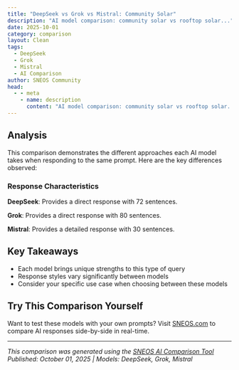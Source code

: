 ```yaml
---
title: "DeepSeek vs Grok vs Mistral: Community Solar"
description: "AI model comparison: community solar vs rooftop solar..."
date: 2025-10-01
category: comparison
layout: Clean
tags:
  - DeepSeek
  - Grok
  - Mistral
  - AI Comparison
author: SNEOS Community
head:
  - - meta
    - name: description
      content: "AI model comparison: community solar vs rooftop solar..."
---
```


<ChatComparison
  title="DeepSeek vs Grok vs Mistral: Community Solar"
  prompt="community solar vs rooftop solar"
  :responses='{
    "DeepSeek": "Of course. This is an excellent question. Choosing between community solar and rooftop solar depends heavily on your specific situation, goals, and property.\n\nHere\u2019s a detailed comparison to help you understand the key differences.\n\n---\n\n### At a Glance: Key Differences\n\n| Feature | Rooftop Solar | Community Solar |\n| :--- | :--- | :--- |\n| **Location** | On your own roof or property. | In a central, shared location (a \u0022solar farm\u0022). |\n| **Ownership/Model** | You own the system (or lease it). | You subscribe to a portion of a larger project. |\n| **Upfront Cost** | High ($15,000 - $30,000\u002B before incentives). | Typically $0 to join. |\n| **Who It\u0027s For** | Homeowners with a suitable, unshaded roof. | Renters, condo owners, homeowners with shaded/damaged roofs. |\n| **Maintenance** | Your responsibility (if owned). | Handled by the project operator. |\n| **Savings** | Eliminate your electricity bill \u002B potential SRECs. | Discount (5-20%) on the electricity portion of your bill. |\n| **Financial Benefit** | Higher long-term ROI. Increases home value. | Lower, but guaranteed savings with no risk or investment. |\n\n---\n\n### Deep Dive: Rooftop Solar\n\nRooftop solar involves installing photovoltaic panels directly on your home\u0027s roof or on a ground-mounted system on your property.\n\n**Pros:**\n*   **Maximizes Savings \u0026 ROI:** You generate your own power, effectively eliminating your electricity bill. Over 20\u002B years, the savings are substantial, often paying back the initial investment in 6-10 years.\n*   **Increases Home Value:** Studies consistently show that homes with owned solar systems sell for more than comparable homes without them.\n*   **Energy Independence:** You produce your own power, making you less vulnerable to rising utility rates.\n*   **Control:** You choose the installer, the equipment, and the system size. You own the assets and all the associated benefits (like Solar Renewable Energy Credits - SRECs).\n*   **Strong Incentives:** Access to the federal Investment Tax Credit (ITC), which can cover 30% of the system cost, as well as potential state and local incentives.\n\n**Cons:**\n*   **High Upfront Cost:** Requires a significant initial investment, even with loans and incentives.\n*   **Property Suitability:** Not all roofs are suitable due to shading, orientation (south-facing is best), age, or structural integrity. Older homes may need a roof replacement first.\n*   **Maintenance \u0026 Repair:** While generally low maintenance, you are responsible for cleaning and any repairs. Most systems come with long warranties (25 years).\n*   **Complexity:** Requires dealing with installers, permits, and your utility for interconnection approval.\n\n---\n\n### Deep Dive: Community Solar\n\nCommunity solar (or a \u0022solar garden\u0022) is a centrally-located solar farm that multiple community members can subscribe to. You essentially buy a \u0022share\u0022 of the power it produces.\n\n**How it works:** You subscribe to a portion of the solar farm (e.g., a block of panels that produce 150 kWh per month). The energy it generates is fed into the local grid. You receive credits on your monthly utility bill for that power, typically at a discounted rate (e.g., 10% off the utility\u0027s rate).\n\n**Pros:**\n*   **No Upfront Cost \u0026 No Installation:** The biggest advantage. You can start saving immediately without any installation hassle or investment.\n*   **Accessibility:** Opens up solar to renters, apartment/condo dwellers, and homeowners with unsuitable roofs.\n*   **Zero Maintenance:** The project operator handles all maintenance, repairs, and insurance.\n*   **Portability:** Many programs allow you to transfer your subscription if you move within the same utility territory.\n*   **Guaranteed Savings:** The model is simple: you get a discount on your power, guaranteeing immediate savings.\n\n**Cons:**\n*   **Lower Savings:** Your savings are a discount on your bill, not a replacement of it. The long-term financial return is much lower than owning your own system.\n*   **No Home Value Increase:** Since the system is not on your property, it does not increase your home\u0027s resale value.\n*   **Availability:** Not available in all areas. It depends on your state\u0027s regulations and whether there are active projects with open subscriptions nearby.\n*   **Contract Complexity:** You must read the subscription agreement carefully. Look for fees, contract length, and what happens if you need to cancel early.\n\n---\n\n### Which One Is Right For You?\n\n#### Choose **Rooftop Solar** if:\n*   You own your home.\n*   Your roof is in good condition, gets plenty of sun, and is not heavily shaded.\n*   You have the financial means to cover the upfront cost (or qualify for a good loan).\n*   You want to maximize your long-term savings and increase your property value.\n*   You value energy independence and taking direct control of your power generation.\n\n#### Choose **Community Solar** if:\n*   You are a renter or live in a condo/apartment.\n*   Your roof is shaded, improperly oriented, or structurally unsuitable.\n*   You cannot afford or do not want a large upfront investment.\n*   You want a simple, maintenance-free way to support clean energy and save a little on your bill.\n*   You plan to move in the near future and want a flexible option.\n\n### Hybrid Approach \u0026 Final Recommendation\n\nIt\u0027s not always an either/or. Some homeowners with suitable roofs might still choose community solar for its simplicity and lack of risk. Others might find their location isn\u0027t ideal for rooftop solar and use community solar as the perfect alternative.\n\n**Final Thought:** Rooftop solar is an **investment** that requires capital but offers a higher return. Community solar is a **subscription service** that requires no capital and offers modest, guaranteed savings. Your personal circumstances will point you toward the right choice.",
    "Grok": "Community solar and rooftop solar are two distinct approaches to accessing solar energy, each with its own advantages, challenges, and use cases. Here\u0027s a detailed comparison to help you understand the differences:\n\n---\n\n### **1. Definition**\n- **Community Solar**: Also known as shared solar or solar gardens, community solar refers to a centralized solar power installation (often ground-mounted or on a large rooftop) that generates electricity shared by multiple households, businesses, or organizations. Participants subscribe to or purchase a portion of the energy produced.\n- **Rooftop Solar**: This refers to solar panels installed directly on the roof of a home, business, or other building. The energy generated is typically used on-site, with excess power often fed back into the grid through net metering.\n\n---\n\n### **2. Ownership and Participation**\n- **Community Solar**:\n  - Participants do not need to own the property where the solar array is located. They can subscribe to a share of the project or purchase a portion of the output.\n  - Ideal for renters, apartment dwellers, or homeowners with unsuitable roofs (e.g., shaded or structurally weak roofs).\n  - Often managed by utilities, developers, or third-party companies.\n- **Rooftop Solar**:\n  - Typically owned or leased by the property owner where the panels are installed.\n  - Requires ownership or control of the building/roof, making it less accessible for renters or those in multi-unit buildings.\n\n---\n\n### **3. Location**\n- **Community Solar**:\n  - Arrays are usually located off-site in a centralized location, such as an open field, parking lot, or large commercial roof, often near the community it serves.\n  - Can cover a larger area and generate more power due to economies of scale.\n- **Rooftop Solar**:\n  - Installed directly on the building where the energy is consumed.\n  - Limited by roof size, orientation, shading, and structural integrity.\n\n---\n\n### **4. Cost and Financials**\n- **Community Solar**:\n  - Lower upfront costs for participants since they don\u2019t need to install panels themselves. Instead, they pay a subscription fee or purchase a share of the project.\n  - Costs are spread across many participants, and economies of scale can reduce the per-watt cost of installation.\n  - Participants may receive bill credits for their share of the energy produced, often through virtual net metering.\n- **Rooftop Solar**:\n  - Higher upfront costs for installation (unless leased or financed through a solar provider).\n  - Property owners are responsible for maintenance, repairs, and insurance.\n  - Savings come from reduced electricity bills and potential tax incentives or rebates.\n\n---\n\n### **5. Accessibility**\n- **Community Solar**:\n  - More accessible to a wider range of people, including those who cannot install solar panels due to renting, shading, or other limitations.\n  - Often designed to serve low-income households or communities with limited access to clean energy.\n- **Rooftop Solar**:\n  - Limited to property owners with suitable roofs (proper orientation, minimal shading, and structural capacity).\n  - Less accessible for renters or those in apartments/condos unless building owners participate.\n\n---\n\n### **6. Energy Delivery**\n- **Community Solar**:\n  - Electricity is generated off-site and fed into the local grid. Participants receive credits on their utility bills for their share of the energy produced.\n  - Does not require direct connection to the participant\u2019s property.\n- **Rooftop Solar**:\n  - Electricity is generated on-site and used directly by the building. Excess energy may be sent to the grid, often earning credits through net metering.\n  - Requires a direct connection to the building\u2019s electrical system.\n\n---\n\n### **7. Maintenance**\n- **Community Solar**:\n  - Maintenance is handled by the project operator or developer, so participants have no responsibility for upkeep.\n- **Rooftop Solar**:\n  - Property owners are responsible for maintaining the system, including cleaning panels, repairing damage, and replacing components like inverters.\n\n---\n\n### **8. Scalability and Impact**\n- **Community Solar**:\n  - Can serve hundreds or thousands of participants, making a larger environmental impact by reducing reliance on fossil fuels at a community level.\n  - Often built on a larger scale, which can optimize energy production.\n- **Rooftop Solar**:\n  - Limited to individual properties, so the impact is smaller unless adopted by many households or businesses.\n  - Production capacity is constrained by roof space.\n\n---\n\n### **9. Environmental and Aesthetic Impact**\n- **Community Solar**:\n  - May require land development, which could impact local ecosystems if not planned responsibly (e.g., clearing land for solar farms).\n  - Aesthetically, they are often out of sight for participants since they are off-site.\n- **Rooftop Solar**:\n  - Utilizes existing structures, so it has minimal additional land use impact.\n  - May alter the appearance of a building, which some homeowners or HOAs might find undesirable.\n\n---\n\n### **10. Pros and Cons**\n#### **Community Solar**\n**Pros**:\n  - Accessible to renters and those without suitable roofs.\n  - No upfront installation or maintenance costs for participants.\n  - Larger-scale projects can lower costs and increase efficiency.\n  - Promotes community-wide clean energy adoption.\n**Cons**:\n  - Savings may be less than owning a rooftop system.\n  - Dependent on availability of projects in your area.\n  - Participants may have less control over the project.\n\n#### **Rooftop Solar**\n**Pros**:\n  - Direct control over the system and potential for greater long-term savings.\n  - Increases property value.\n  - Reduces transmission losses since energy is generated and used on-site.\n**Cons**:\n  - High upfront costs and maintenance responsibilities.\n  - Not feasible for everyone due to roof conditions or property ownership.\n  - Limited energy output compared to larger community projects.\n\n---\n\n### **Which Should You Choose?**\n- Choose **Community Solar** if:\n  - You\u2019re a renter or don\u2019t have a suitable roof for solar panels.\n  - You want to access solar energy without the hassle of installation or maintenance.\n  - You\u2019re looking for a low or no upfront cost option.\n  - Community solar projects are available in your area (not all regions have them).\n\n- Choose **Rooftop Solar** if:\n  - You own your property and have a suitable roof.\n  - You\u2019re willing to invest upfront for long-term savings.\n  - You want direct control over your energy system.\n  - You\u2019re eligible for tax incentives, rebates, or net metering programs.\n\nBoth options contribute to a cleaner energy future, but the best choice depends on your personal circumstances, local policies, and available programs. If you\u0027re unsure, check with your local utility or solar providers to see what options are available in your area.",
    "Mistral": "Community solar and rooftop solar are both methods of harnessing solar energy, but they differ in several key aspects. Here\u0027s a comparison to help understand each approach:\n\n### Rooftop Solar\n1. **Ownership and Installation**:\n   - **Individual Ownership**: Typically, the homeowner or business owner installs solar panels on their own roof.\n   - **Customization**: The system can be tailored to the specific energy needs and roof characteristics of the property.\n\n2. **Benefits**:\n   - **Energy Independence**: Directly reduces the owner\u0027s electricity bills.\n   - **Incentives**: Eligible for various federal, state, and local incentives, such as tax credits and net metering programs.\n   - **Property Value**: Can increase the value of the property.\n\n3. **Challenges**:\n   - **Upfront Costs**: High initial investment, though financing options are available.\n   - **Maintenance**: Responsibility for maintenance and repairs falls on the owner.\n   - **Suitability**: Requires a suitable roof with adequate sunlight exposure and structural integrity.\n\n### Community Solar\n1. **Ownership and Installation**:\n   - **Shared Ownership**: A group of individuals or a community organization owns or subscribes to a shared solar project, often located off-site.\n   - **Centralized Installation**: Solar panels are installed in a central location, such as a large field or a commercial rooftop, and the energy is distributed to subscribers.\n\n2. **Benefits**:\n   - **Accessibility**: Allows renters, apartment dwellers, and those with unsuitable roofs to participate in solar energy.\n   - **Cost Savings**: Subscribers can save on their electricity bills without the need for personal installation.\n   - **Community Engagement**: Promotes community involvement and can be a catalyst for local sustainability initiatives.\n\n3. **Challenges**:\n   - **Subscription Model**: Subscribers may need to commit to long-term contracts.\n   - **Location Dependence**: The effectiveness and benefits depend on the location and management of the community solar project.\n   - **Regulatory Environment**: Availability and success can be influenced by local policies and regulations.\n\n### Key Differences\n- **Ownership**: Rooftop solar is individually owned, while community solar is shared.\n- **Installation**: Rooftop solar is installed on individual properties, whereas community solar is installed in a centralized location.\n- **Accessibility**: Community solar is more accessible to a broader range of people, including those who cannot install solar panels on their own property.\n- **Costs and Benefits**: Both have cost savings and incentives, but the specifics vary based on ownership and installation models.\n\n### Conclusion\nBoth rooftop solar and community solar have their advantages and challenges. The choice between the two often depends on individual circumstances, such as property ownership, roof suitability, and financial considerations. Community solar is particularly beneficial for those who cannot install solar panels on their own property, while rooftop solar offers direct control and customization for property owners."
  }'
  published-date="17:34"
/>

## Analysis

This comparison demonstrates the different approaches each AI model takes when responding to the same prompt. Here are the key differences observed:

### Response Characteristics

**DeepSeek**: Provides a direct response with 72 sentences. 

**Grok**: Provides a direct response with 80 sentences. 

**Mistral**: Provides a detailed response with 30 sentences. 

## Key Takeaways

- Each model brings unique strengths to this type of query
- Response styles vary significantly between models
- Consider your specific use case when choosing between these models

## Try This Comparison Yourself

Want to test these models with your own prompts? Visit [SNEOS.com](https://sneos.com) to compare AI responses side-by-side in real-time.

---

*This comparison was generated using the [SNEOS AI Comparison Tool](https://sneos.com)*
*Published: October 01, 2025 | Models: DeepSeek, Grok, Mistral*
